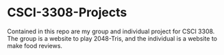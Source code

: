 # CSCI-3308-Projects
Contained in this repo are my group and individual project for CSCI 3308. The group is a website to play 2048-Tris, and the individual is a website to make food reviews.
